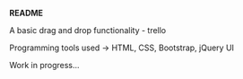**README**

A basic drag and drop functionality - trello

Programming tools used -> HTML, CSS, Bootstrap, jQuery UI

Work in progress...
